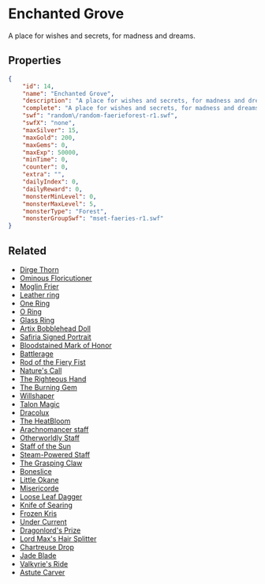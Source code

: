 # Enchanted Grove

A place for wishes and secrets, for madness and dreams.

## Properties

```json
{
    "id": 14,
    "name": "Enchanted Grove",
    "description": "A place for wishes and secrets, for madness and dreams.",
    "complete": "A place for wishes and secrets, for madness and dreams.",
    "swf": "random\/random-faerieforest-r1.swf",
    "swfX": "none",
    "maxSilver": 15,
    "maxGold": 200,
    "maxGems": 0,
    "maxExp": 50000,
    "minTime": 0,
    "counter": 0,
    "extra": "",
    "dailyIndex": 0,
    "dailyReward": 0,
    "monsterMinLevel": 0,
    "monsterMaxLevel": 5,
    "monsterType": "Forest",
    "monsterGroupSwf": "mset-faeries-r1.swf"
}
```

## Related

- [Dirge Thorn](../items/38-dirge-thorn.md)
- [Ominous Floricutioner](../items/45-ominous-floricutioner.md)
- [Moglin Frier](../items/54-moglin-frier.md)
- [Leather ring](../items/113-leather-ring.md)
- [One Ring](../items/114-one-ring.md)
- [O Ring](../items/119-o-ring.md)
- [Glass Ring](../items/121-glass-ring.md)
- [Artix Bobblehead Doll](../items/163-artix-bobblehead-doll.md)
- [Safiria Signed Portrait](../items/165-safiria-signed-portrait.md)
- [Bloodstained Mark of Honor](../items/169-bloodstained-mark-of-honor.md)
- [Battlerage](../items/180-battlerage.md)
- [Rod of the Fiery Fist](../items/186-rod-of-the-fiery-fist.md)
- [Nature's Call](../items/188-nature-s-call.md)
- [The Righteous Hand](../items/192-the-righteous-hand.md)
- [The Burning Gem](../items/198-the-burning-gem.md)
- [Willshaper](../items/200-willshaper.md)
- [Talon Magic](../items/201-talon-magic.md)
- [Dracolux](../items/202-dracolux.md)
- [The HeatBloom](../items/204-the-heatbloom.md)
- [Arachnomancer staff](../items/210-arachnomancer-staff.md)
- [Otherworldly Staff](../items/211-otherworldly-staff.md)
- [Staff of the Sun](../items/212-staff-of-the-sun.md)
- [Steam-Powered Staff](../items/213-steam-powered-staff.md)
- [The Grasping Claw](../items/214-the-grasping-claw.md)
- [Boneslice](../items/230-boneslice.md)
- [Little Okane](../items/231-little-okane.md)
- [Misericorde](../items/232-misericorde.md)
- [Loose Leaf Dagger](../items/233-loose-leaf-dagger.md)
- [Knife of Searing](../items/234-knife-of-searing.md)
- [Frozen Kris](../items/235-frozen-kris.md)
- [Under Current](../items/236-under-current.md)
- [Dragonlord's Prize](../items/246-dragonlord-s-prize.md)
- [Lord Max's Hair Splitter](../items/250-lord-max-s-hair-splitter.md)
- [Chartreuse Drop](../items/298-chartreuse-drop.md)
- [Jade Blade](../items/318-jade-blade.md)
- [Valkyrie's Ride](../items/319-valkyrie-s-ride.md)
- [Astute Carver](../items/380-astute-carver.md)

